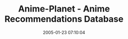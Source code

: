 ---
date: 2005-01-23 07:10:04
link:
  source: delicious
  source_url: https://del.icio.us/roytang
  text: Anime-Planet - Anime Recommendations Database
  url: http://www.anime-planet.com/animerec/
slug: anime-planet-anime-recommendations-database
source: delicious
tags:
- anime
title: Anime-Planet - Anime Recommendations Database
---